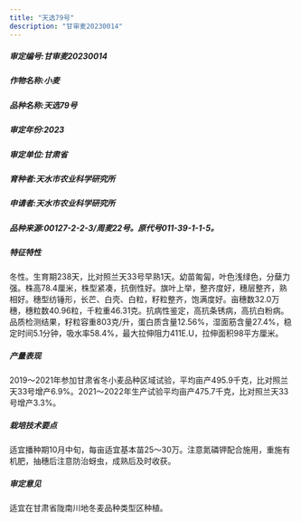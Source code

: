 ```yaml
---
title: "天选79号"
description: "甘审麦20230014"
---
```

##### 审定编号:甘审麦20230014

##### 作物名称:小麦

##### 品种名称:天选79号

##### 审定年份:2023

##### 审定单位:甘肃省

##### 育种者:天水市农业科学研究所

##### 申请者:天水市农业科学研究所

##### 品种来源:00127-2-2-3/周麦22号。原代号011-39-1-1-5。 

##### 特征特性
冬性。生育期238天，比对照兰天33号早熟1天。幼苗匍匐，叶色浅绿色，分蘖力强。株高78.4厘米，株型紧凑，抗倒性好。旗叶上举，整齐度好，穗层整齐，熟相好。穗型纺锤形，长芒、白壳、白粒，籽粒整齐，饱满度好。亩穗数32.0万穗，穗粒数40.96粒，千粒重46.31克。抗病性鉴定，高抗条锈病，高抗白粉病。品质检测结果，籽粒容重803克/升，蛋白质含量12.56%，湿面筋含量27.4%，稳定时间5.1分钟，吸水率58.4%，最大拉伸阻力411E.U，拉伸面积98平方厘米。

##### 产量表现
2019～2021年参加甘肃省冬小麦品种区域试验，平均亩产495.9千克，比对照兰天33号增产6.9%。2021～2022年生产试验平均亩产475.7千克，比对照兰天33号增产3.3%。

##### 栽培技术要点
适宜播种期10月中旬，每亩适宜基本苗25～30万。注意氮磷钾配合施用，重施有机肥，抽穗后注意防治蚜虫，成熟后及时收获。 

##### 审定意见
适宜在甘肃省陇南川地冬麦品种类型区种植。
